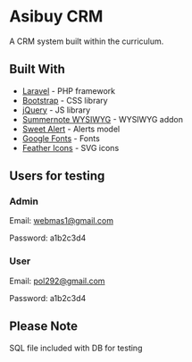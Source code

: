 # Asibuy CRM

A CRM system built within the curriculum.

## Built With

* [Laravel](https://laravel.com/) - PHP framework
* [Bootstrap](https://getbootstrap.com/) - CSS library
* [jQuery](https://jquery.com/) - JS library
* [Summernote WYSIWYG](https://summernote.org/) - WYSIWYG addon
* [Sweet Alert](https://sweetalert2.github.io/) - Alerts model
* [Google Fonts](https://fonts.google.com/) - Fonts
* [Feather Icons](https://feathericons.com/) - SVG icons

## Users for testing

### Admin

Email: webmas1@gmail.com

Password: a1b2c3d4

### User

Email: pol292@gmail.com

Password: a1b2c3d4

## Please Note

SQL file included with DB for testing
